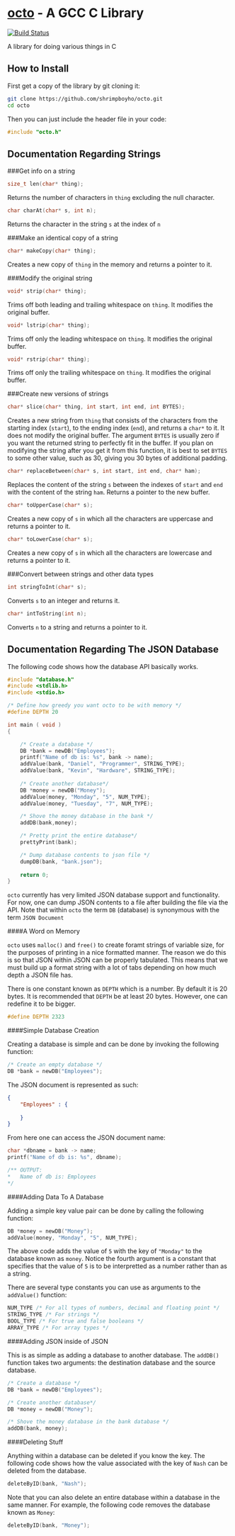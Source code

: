[octo]() - A GCC C Library
========================================
[![Build Status](https://drone.io/github.com/shrimpboyho/octo/status.png)](https://drone.io/github.com/shrimpboyho/octo/latest)

A library for doing various things in C

How to Install
--------------

First get a copy of the library by git cloning it:

```bash
git clone https://github.com/shrimpboyho/octo.git
cd octo
```

Then you can just include the header file in your code:

```c
#include "octo.h"
```

Documentation Regarding Strings
-------------------------------
###Get info on a string

```c
size_t len(char* thing);
```
	
Returns the number of characters in ```thing``` excluding the null character.

```c
char charAt(char* s, int n);
```

Returns the character in the string ```s``` at the index of ```n```

###Make an identical copy of a string

```c
char* makeCopy(char* thing);
```

Creates a new copy of ```thing``` in the memory and returns a pointer to it.

###Modify the original string

```c
void* strip(char* thing);
```
	
Trims off both leading and trailing whitespace on ```thing```. It modifies the original buffer.

```c
void* lstrip(char* thing);
```
	
Trims off only the leading whitespace on ```thing```. It modifies the original buffer.

```c
void* rstrip(char* thing);
```
	
Trims off only the trailing whitespace on ```thing```. It modifies the original buffer.

###Create new versions of strings

```c
char* slice(char* thing, int start, int end, int BYTES);
```
	
Creates a new string from ```thing``` that consists of the characters from the starting index (```start```), to the ending index (```end```), and returns a ```char*``` to it. It does not modify the original buffer. The argument ```BYTES``` is usually zero if you want the returned string to perfectly fit in the buffer. If you plan on modifying the string after you get it from this function, it is best to set ```BYTES``` to some other value, such as 30, giving you 30 bytes of additional padding.
```c
char* replaceBetween(char* s, int start, int end, char* ham);
```

Replaces the content of the string ```s``` between the indexes of ```start``` and ```end``` with the content of the string ```ham```. Returns a pointer to the new buffer.

```c
char* toUpperCase(char* s);
```

Creates a new copy of ```s``` in which all the characters are uppercase and returns a pointer to it.

```c
char* toLowerCase(char* s);
```

Creates a new copy of ```s``` in which all the characters are lowercase and returns a pointer to it.


###Convert between strings and other data types

```c
int stringToInt(char* s);
```

Converts ```s``` to an integer and returns it.

```c
char* intToString(int n);
```

Converts ```n``` to a string and returns a pointer to it.

Documentation Regarding The JSON Database
-----------------------------------------
The following code shows how the database API basically works.

```c
#include "database.h"
#include <stdlib.h>
#include <stdio.h>

/* Define how greedy you want octo to be with memory */
#define DEPTH 20

int main ( void )
{

    /* Create a database */
    DB *bank = newDB("Employees");
    printf("Name of db is: %s", bank -> name);
    addValue(bank, "Daniel", "Programmer", STRING_TYPE);
    addValue(bank, "Kevin", "Hardware", STRING_TYPE);
    
    /* Create another database*/
    DB *money = newDB("Money");
    addValue(money, "Monday", "5", NUM_TYPE);
    addValue(money, "Tuesday", "7", NUM_TYPE);

    /* Shove the money database in the bank */
    addDB(bank,money);

    /* Pretty print the entire database*/
    prettyPrint(bank);

    /* Dump database contents to json file */
    dumpDB(bank, "bank.json");
    
    return 0;
}
```

```octo``` currently has very limited JSON database support and functionality. For now, one can dump JSON contents to a file after building the file via the API. Note that within ```octo``` the term ```DB``` (database) is synonymous with the term ```JSON Document```

####A Word on Memory

```octo``` uses ```malloc()``` and ```free()``` to create foramt strings of variable size, for the purposes of printing in a nice formatted manner. The reason we do this is so that JSON within JSON can be properly tabulated. This means that we must build up a format string with a lot of tabs depending on how much depth a JSON file has.

There is one constant known as ```DEPTH``` which is a number. By default it is 20 bytes. It is recommended that ```DEPTH``` be at least 20 bytes. However, one can redefine it to be bigger.

```c
#define DEPTH 2323
```

####Simple Database Creation

Creating a database is simple and can be done by invoking the following function:

```c
/* Create an empty database */
DB *bank = newDB("Employees");
```

The JSON document is represented as such:

```JSON
{
    "Employees" : {
    
    }
}
```

From here one can access the JSON document name:

```c
char *dbname = bank -> name;
printf("Name of db is: %s", dbname);

/** OUTPUT:
*	Name of db is: Employees
*/
```

####Adding Data To A Database

Adding a simple key value pair can be done by calling the following function:

```c
DB *money = newDB("Money");
addValue(money, "Monday", "5", NUM_TYPE);
```
The above code adds the value of ```5``` with the key of ```"Monday"``` to the database known as ```money```. Notice the fourth argument is a constant that specifies that the value of ```5``` is to be interpretted as a number rather than as a string.

There are several type constants you can use as arguments to the ```addValue()``` function:

```c
NUM_TYPE /* For all types of numbers, decimal and floating point */
STRING_TYPE /* For strings */
BOOL_TYPE /* For true and false booleans */
ARRAY_TYPE /* For array types */
```

####Adding JSON inside of JSON

This is as simple as adding a database to another database. The ```addDB()``` function takes two arguments: the destination database and the source database.

```c
/* Create a database */
DB *bank = newDB("Employees");

/* Create another database*/
DB *money = newDB("Money");

/* Shove the money database in the bank database */
addDB(bank, money);
```

####Deleting Stuff

Anything within a database can be deleted if you know the key. The following code shows how the value associated with the key of ```Nash``` can be deleted from the database.

```c
deleteByID(bank, "Nash");
```

Note that you can also delete an entire database within a database in the same manner. For example, the following code removes the database known as ```Money```:

```c
deleteByID(bank, "Money");
```
